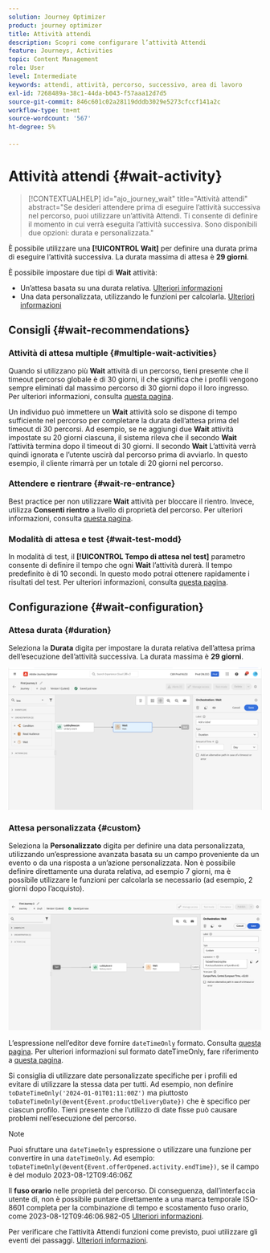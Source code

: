 ```yaml
---
solution: Journey Optimizer
product: journey optimizer
title: Attività attendi
description: Scopri come configurare l’attività Attendi
feature: Journeys, Activities
topic: Content Management
role: User
level: Intermediate
keywords: attendi, attività, percorso, successivo, area di lavoro
exl-id: 7268489a-38c1-44da-b043-f57aaa12d7d5
source-git-commit: 846c601c02a28119dddb3029e5273cfccf141a2c
workflow-type: tm+mt
source-wordcount: '567'
ht-degree: 5%

---
```


# Attività attendi {#wait-activity}

>[!CONTEXTUALHELP]
>id="ajo_journey_wait"
>title="Attività attendi"
>abstract="Se desideri attendere prima di eseguire l’attività successiva nel percorso, puoi utilizzare un’attività Attendi. Ti consente di definire il momento in cui verrà eseguita l’attività successiva. Sono disponibili due opzioni: durata e personalizzata."

È possibile utilizzare una **[!UICONTROL Wait]** per definire una durata prima di eseguire l’attività successiva.  La durata massima di attesa è **29 giorni**.

È possibile impostare due tipi di **Wait** attività:

* Un’attesa basata su una durata relativa. [Ulteriori informazioni](#duration)
* Una data personalizzata, utilizzando le funzioni per calcolarla. [Ulteriori informazioni](#custom)

<!--
* [Email send time optimization](#email_send_time_optimization)
* [Fixed date](#fixed_date) 
-->

## Consigli {#wait-recommendations}

### Attività di attesa multiple {#multiple-wait-activities}

Quando si utilizzano più **Wait** attività di un percorso, tieni presente che il timeout percorso globale è di 30 giorni, il che significa che i profili vengono sempre eliminati dal massimo percorso di 30 giorni dopo il loro ingresso. Per ulteriori informazioni, consulta [questa pagina](../building-journeys/journey-gs.md#global_timeout).

Un individuo può immettere un **Wait** attività solo se dispone di tempo sufficiente nel percorso per completare la durata dell’attesa prima del timeout di 30 percorsi. Ad esempio, se ne aggiungi due **Wait** attività impostate su 20 giorni ciascuna, il sistema rileva che il secondo **Wait** l’attività termina dopo il timeout di 30 giorni. Il secondo **Wait** L’attività verrà quindi ignorata e l’utente uscirà dal percorso prima di avviarlo. In questo esempio, il cliente rimarrà per un totale di 20 giorni nel percorso.

### Attendere e rientrare {#wait-re-entrance}

Best practice per non utilizzare **Wait** attività per bloccare il rientro. Invece, utilizza **Consenti rientro** a livello di proprietà del percorso. Per ulteriori informazioni, consulta [questa pagina](../building-journeys/journey-gs.md#entrance).

### Modalità di attesa e test {#wait-test-modd}

In modalità di test, il **[!UICONTROL Tempo di attesa nel test]** parametro consente di definire il tempo che ogni **Wait** l’attività durerà. Il tempo predefinito è di 10 secondi. In questo modo potrai ottenere rapidamente i risultati del test. Per ulteriori informazioni, consulta [questa pagina](../building-journeys/testing-the-journey.md).

## Configurazione {#wait-configuration}

### Attesa durata {#duration}

Seleziona la **Durata** digita per impostare la durata relativa dell’attesa prima dell’esecuzione dell’attività successiva. La durata massima è **29 giorni**.

![Definire la durata dell’attesa](assets/journey55.png)

<!--
## Fixed date wait{#fixed_date}

Select the date for the execution of the next activity.

![](assets/journey56.png)

-->

### Attesa personalizzata {#custom}

Seleziona la **Personalizzato** digita per definire una data personalizzata, utilizzando un’espressione avanzata basata su un campo proveniente da un evento o da una risposta a un’azione personalizzata. Non è possibile definire direttamente una durata relativa, ad esempio 7 giorni, ma è possibile utilizzare le funzioni per calcolarla se necessario (ad esempio, 2 giorni dopo l’acquisto).

![Definire un’attesa personalizzata con un’espressione](assets/journey57.png)

L’espressione nell’editor deve fornire `dateTimeOnly` formato. Consulta [questa pagina](expression/expressionadvanced.md). Per ulteriori informazioni sul formato dateTimeOnly, fare riferimento a [questa pagina](expression/data-types.md).

Si consiglia di utilizzare date personalizzate specifiche per i profili ed evitare di utilizzare la stessa data per tutti. Ad esempio, non definire `toDateTimeOnly('2024-01-01T01:11:00Z')` ma piuttosto `toDateTimeOnly(@event{Event.productDeliveryDate})` che è specifico per ciascun profilo. Tieni presente che l’utilizzo di date fisse può causare problemi nell’esecuzione del percorso.


>[!NOTE]
>
>Puoi sfruttare una `dateTimeOnly` espressione o utilizzare una funzione per convertire in una `dateTimeOnly`. Ad esempio: `toDateTimeOnly(@event{Event.offerOpened.activity.endTime})`, se il campo è del modulo 2023-08-12T09:46:06Z
>
>Il **fuso orario** nelle proprietà del percorso. Di conseguenza, dall’interfaccia utente di, non è possibile puntare direttamente a una marca temporale ISO-8601 completa per la combinazione di tempo e scostamento fuso orario, come 2023-08-12T09:46:06.982-05 [Ulteriori informazioni](../building-journeys/timezone-management.md).


Per verificare che l’attività Attendi funzioni come previsto, puoi utilizzare gli eventi dei passaggi. [Ulteriori informazioni](../reports/query-examples.md#common-queries).

<!--## Email send time optimization{#email_send_time_optimization}

This type of wait uses a score calculated in Adobe Experience Platform. The score calculates the propensity to click or open an email in the future based on past behavior. Note that the algorithm calculating the score needs a certain amount of data to work. As a result, when it does not have enough data, the default wait time will apply. At publication time, you'll be notified that the default time applies.

>[!NOTE]
>
>The first event of your journey must have a namespace.
>
>This capability is only available after an **[!UICONTROL Email]** activity. You need to have Adobe Campaign Standard.

1. In the **[!UICONTROL Amount of time]** field, define the number of hours to consider to optimize email sending.
1. In the **[!UICONTROL Optimization type]** field, choose if the optimization should increase clicks or opens.
1. In the **[!UICONTROL Default time]** field, define the default time to wait if the predictive send time score is not available.

    >[!NOTE]
    >
    >Note that the send time score can be unavailable because there is not enough data to perform the calculation. In this case, you will be informed, at publication time, that the default time applies.

![](assets/journey57bis.png)-->
